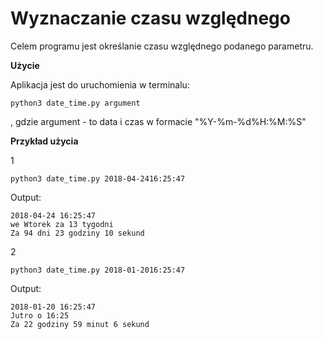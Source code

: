 # **Wyznaczanie czasu względnego**
Celem programu jest określanie czasu względnego podanego parametru.

**Użycie**

Aplikacja jest do uruchomienia w terminalu:
```
python3 date_time.py argument
```
, gdzie argument - to data i czas w formacie "%Y-%m-%d%H:%M:%S"

**Przykład użycia**

1
```
python3 date_time.py 2018-04-2416:25:47
```
Output:
```
2018-04-24 16:25:47
we Wtorek za 13 tygodni
Za 94 dni 23 godziny 10 sekund 
```
2
```
python3 date_time.py 2018-01-2016:25:47
```
Output:
```
2018-01-20 16:25:47
Jutro o 16:25
Za 22 godziny 59 minut 6 sekund
```
